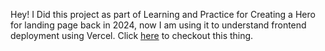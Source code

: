 Hey! I Did this project as part of Learning and Practice for Creating a Hero for landing page back in 2024, now I am using it to understand frontend deployment using Vercel.
Click [here](https://motivation-meme-gamma.vercel.app/) to checkout this thing.
